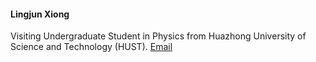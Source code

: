 #### Lingjun Xiong

Visiting Undergraduate Student in Physics from Huazhong University of Science and Technology (HUST). [Email](mailto:lxiong4@ncsu.edu)
